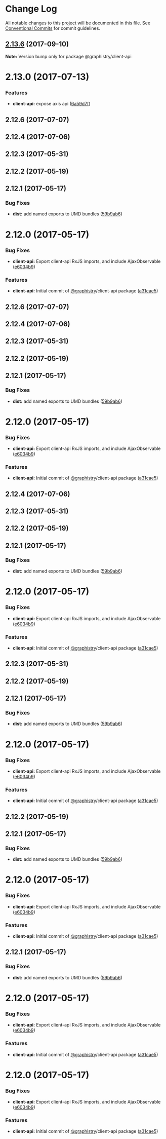 # Change Log

All notable changes to this project will be documented in this file.
See [Conventional Commits](https://conventionalcommits.org) for commit guidelines.

<a name="2.13.6"></a>
## [2.13.6](https://github.com/graphistry/graphistry-js/compare/v2.13.5...v2.13.6) (2017-09-10)




**Note:** Version bump only for package @graphistry/client-api

<a name="2.13.0"></a>
# 2.13.0 (2017-07-13)


### Features

* **client-api:** expose axis api ([6a59d7f](https://github.com/graphistry/graphistry-js/commit/6a59d7f))



<a name="2.12.6"></a>
## 2.12.6 (2017-07-07)



<a name="2.12.4"></a>
## 2.12.4 (2017-07-06)



<a name="2.12.3"></a>
## 2.12.3 (2017-05-31)



<a name="2.12.2"></a>
## 2.12.2 (2017-05-19)



<a name="2.12.1"></a>
## 2.12.1 (2017-05-17)


### Bug Fixes

* **dist:** add named exports to UMD bundles ([59b9ab6](https://github.com/graphistry/graphistry-js/commit/59b9ab6))



<a name="2.12.0"></a>
# 2.12.0 (2017-05-17)


### Bug Fixes

* **client-api:** Export client-api RxJS imports, and include AjaxObservable ([e6034b9](https://github.com/graphistry/graphistry-js/commit/e6034b9))


### Features

* **client-api:** Initial commit of [@graphistry](https://github.com/graphistry)/client-api package ([a31cae5](https://github.com/graphistry/graphistry-js/commit/a31cae5))




<a name="2.12.6"></a>
## 2.12.6 (2017-07-07)



<a name="2.12.4"></a>
## 2.12.4 (2017-07-06)



<a name="2.12.3"></a>
## 2.12.3 (2017-05-31)



<a name="2.12.2"></a>
## 2.12.2 (2017-05-19)



<a name="2.12.1"></a>
## 2.12.1 (2017-05-17)


### Bug Fixes

* **dist:** add named exports to UMD bundles ([59b9ab6](https://github.com/graphistry/graphistry-js/commit/59b9ab6))



<a name="2.12.0"></a>
# 2.12.0 (2017-05-17)


### Bug Fixes

* **client-api:** Export client-api RxJS imports, and include AjaxObservable ([e6034b9](https://github.com/graphistry/graphistry-js/commit/e6034b9))


### Features

* **client-api:** Initial commit of [@graphistry](https://github.com/graphistry)/client-api package ([a31cae5](https://github.com/graphistry/graphistry-js/commit/a31cae5))




<a name="2.12.4"></a>
## 2.12.4 (2017-07-06)



<a name="2.12.3"></a>
## 2.12.3 (2017-05-31)



<a name="2.12.2"></a>
## 2.12.2 (2017-05-19)



<a name="2.12.1"></a>
## 2.12.1 (2017-05-17)


### Bug Fixes

* **dist:** add named exports to UMD bundles ([59b9ab6](https://github.com/graphistry/graphistry-js/commit/59b9ab6))



<a name="2.12.0"></a>
# 2.12.0 (2017-05-17)


### Bug Fixes

* **client-api:** Export client-api RxJS imports, and include AjaxObservable ([e6034b9](https://github.com/graphistry/graphistry-js/commit/e6034b9))


### Features

* **client-api:** Initial commit of [@graphistry](https://github.com/graphistry)/client-api package ([a31cae5](https://github.com/graphistry/graphistry-js/commit/a31cae5))




<a name="2.12.3"></a>
## 2.12.3 (2017-05-31)



<a name="2.12.2"></a>
## 2.12.2 (2017-05-19)



<a name="2.12.1"></a>
## 2.12.1 (2017-05-17)


### Bug Fixes

* **dist:** add named exports to UMD bundles ([59b9ab6](https://github.com/graphistry/graphistry-js/commit/59b9ab6))



<a name="2.12.0"></a>
# 2.12.0 (2017-05-17)


### Bug Fixes

* **client-api:** Export client-api RxJS imports, and include AjaxObservable ([e6034b9](https://github.com/graphistry/graphistry-js/commit/e6034b9))


### Features

* **client-api:** Initial commit of [@graphistry](https://github.com/graphistry)/client-api package ([a31cae5](https://github.com/graphistry/graphistry-js/commit/a31cae5))




<a name="2.12.2"></a>
## 2.12.2 (2017-05-19)



<a name="2.12.1"></a>
## 2.12.1 (2017-05-17)


### Bug Fixes

* **dist:** add named exports to UMD bundles ([59b9ab6](https://github.com/graphistry/graphistry-js/commit/59b9ab6))



<a name="2.12.0"></a>
# 2.12.0 (2017-05-17)


### Bug Fixes

* **client-api:** Export client-api RxJS imports, and include AjaxObservable ([e6034b9](https://github.com/graphistry/graphistry-js/commit/e6034b9))


### Features

* **client-api:** Initial commit of [@graphistry](https://github.com/graphistry)/client-api package ([a31cae5](https://github.com/graphistry/graphistry-js/commit/a31cae5))




<a name="2.12.1"></a>
## 2.12.1 (2017-05-17)


### Bug Fixes

* **dist:** add named exports to UMD bundles ([59b9ab6](https://github.com/graphistry/graphistry-js/commit/59b9ab6))



<a name="2.12.0"></a>
# 2.12.0 (2017-05-17)


### Bug Fixes

* **client-api:** Export client-api RxJS imports, and include AjaxObservable ([e6034b9](https://github.com/graphistry/graphistry-js/commit/e6034b9))


### Features

* **client-api:** Initial commit of [@graphistry](https://github.com/graphistry)/client-api package ([a31cae5](https://github.com/graphistry/graphistry-js/commit/a31cae5))




<a name="2.12.0"></a>
# 2.12.0 (2017-05-17)


### Bug Fixes

* **client-api:** Export client-api RxJS imports, and include AjaxObservable ([e6034b9](https://github.com/graphistry/graphistry-js/commit/e6034b9))


### Features

* **client-api:** Initial commit of [@graphistry](https://github.com/graphistry)/client-api package ([a31cae5](https://github.com/graphistry/graphistry-js/commit/a31cae5))
